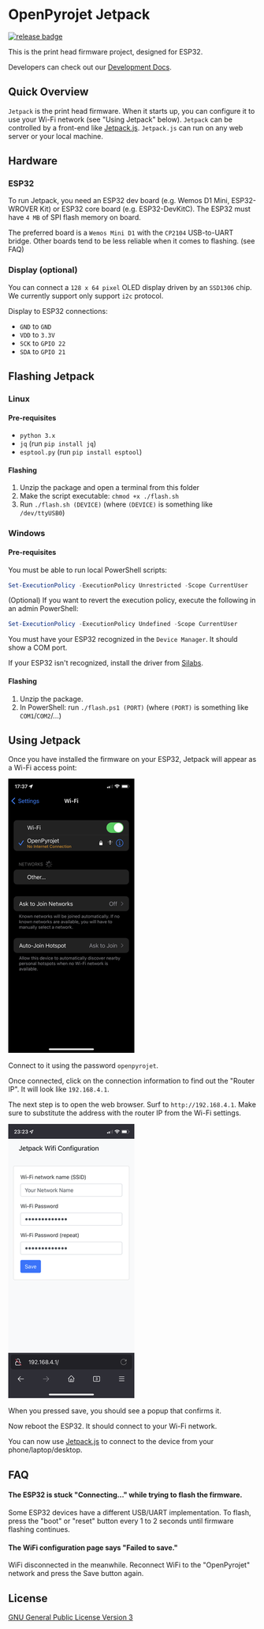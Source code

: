 # OpenPyrojet Jetpack
[![release badge](https://img.shields.io/github/v/release/Sindry-Manufacturing/OpenPyrojet-Jetpack?include_prereleases)](https://github.com/Sindry-Manufacturing/OpenPyrojet-Jetpack/releases)

This is the print head firmware project, designed for ESP32.

Developers can check out our [Development Docs](docs/development.md).

## Quick Overview

`Jetpack` is the print head firmware. When it starts up, you can configure it to use your Wi-Fi network (see "Using Jetpack" below).
`Jetpack` can be controlled by a front-end like [Jetpack.js](https://github.com/Sindry-Manufacturing/OpenPyrojet-Jetpack.js).
`Jetpack.js` can run on any web server or your local machine.

## Hardware 

### ESP32

To run Jetpack, you need an ESP32 dev board (e.g. Wemos D1 Mini, ESP32-WROVER Kit) or ESP32 core board (e.g. ESP32-DevKitC).
The ESP32 must have `4 MB` of SPI flash memory on board.

The preferred board is a `Wemos Mini D1` with the `CP2104` USB-to-UART bridge.
Other boards tend to be less reliable when it comes to flashing. (see FAQ)

### Display (optional)

You can connect a `128 x 64 pixel` OLED display driven by an `SSD1306` chip.
We currently support only support `i2c` protocol.

Display to ESP32 connections:
- `GND` to `GND`
- `VDD` to `3.3V`
- `SCK` to `GPIO 22`
- `SDA` to `GPIO 21`

## Flashing Jetpack

### Linux

#### Pre-requisites

- `python 3.x`
- `jq` (run `pip install jq`)
- `esptool.py` (run `pip install esptool`)

#### Flashing

1. Unzip the package and open a terminal from this folder
2. Make the script executable: `chmod +x ./flash.sh`
2. Run `./flash.sh (DEVICE)` (where `(DEVICE)` is something like `/dev/ttyUSB0`)

### Windows

#### Pre-requisites

You must be able to run local PowerShell scripts:

```powershell
Set-ExecutionPolicy -ExecutionPolicy Unrestricted -Scope CurrentUser
```

(Optional) If you want to revert the execution policy, execute the following in an admin PowerShell:

```powershell
Set-ExecutionPolicy -ExecutionPolicy Undefined -Scope CurrentUser
```

You must have your ESP32 recognized in the `Device Manager`. It should show a COM port.

If your ESP32 isn't recognized, install the driver from [Silabs](https://www.silabs.com/developers/usb-to-uart-bridge-vcp-drivers).

#### Flashing

1. Unzip the package. 
2. In PowerShell: run `./flash.ps1 (PORT)` (where `(PORT)` is something like `COM1`/`COM2`/...)

## Using Jetpack

Once you have installed the firmware on your ESP32, Jetpack will appear as a Wi-Fi access point:

![wifi access points on iOS](docs/images/wifi-ap-list.png)

Connect to it using the password `openpyrojet`.

Once connected, click on the connection information to find out the "Router IP". It will look like `192.168.4.1`.

The next step is to open the web browser. Surf to `http://192.168.4.1`.
Make sure to substitute the address with the router IP from the Wi-Fi settings.

![wifi access points on iOS](docs/images/wifi-ap-form.png)

When you pressed save, you should see a popup that confirms it.

Now reboot the ESP32. It should connect to your Wi-Fi network.

You can now use [Jetpack.js](https://github.com/Sindry-Manufacturing/OpenPyrojet-Jetpack.js) to connect to the device from your phone/laptop/desktop.

## FAQ

#### The ESP32 is stuck "Connecting..." while trying to flash the firmware.
Some ESP32 devices have a different USB/UART implementation. To flash, press the "boot" or "reset" button every 1 to 2 seconds until firmware flashing continues.

#### The WiFi configuration page says "Failed to save."
WiFi disconnected in the meanwhile. Reconnect WiFi to the "OpenPyrojet" network and press the Save button again.

## License

[GNU General Public License Version 3](LICENSE.md)
